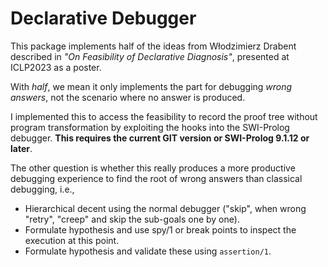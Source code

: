# Declarative Debugger

This package  implements half  of the  ideas from  Włodzimierz Drabent
described in _"On Feasibility of Declarative Diagnosis"_, presented at
ICLP2023 as a poster.

With _half_, we mean it only  implements the part for debugging _wrong
answers_, not the scenario where no answer is produced.

I implemented this to access the  feasibility to record the proof tree
without  program  transformation  by  exploiting the  hooks  into  the
SWI-Prolog  debugger.   __This requires  the  current  GIT version  or
SWI-Prolog 9.1.12 or later__.

The other question  is whether this really produces  a more productive
debugging experience to find the  root of wrong answers than classical
debugging, i.e.,

  - Hierarchical decent using the normal debugger ("skip", when wrong
    "retry", "creep" and skip the sub-goals one by one).
  - Formulate hypothesis and use spy/1 or break points to inspect the
    execution at this point.
  - Formulate hypothesis and validate these using `assertion/1`.
